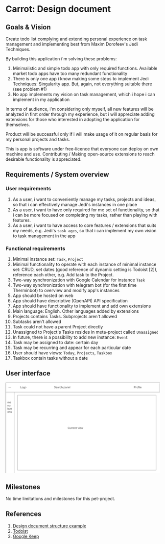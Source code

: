 # Carrot: Design document
## Goals & Vision
Create todo list complying and extending personal experience on task management
and implementing best from Maxim Dorofeev's Jedi Techniques.

By building this application i'm solving these problems:
1. Minimalistic and simple todo app with only required functions. Available
   market todo apps have too many redundant functionality
2. There is only one app i know making some steps to implement Jedi Techniques:
   Singularity app. But, again, not everything suitable there (see problem #1)
3. No app implements my vision on task management, which i hope i can implement
   in my application

In terms of audience, i'm considering only myself, all new features will be
analyzed in first order through my experience, but i will appreciate adding
extensions for those who interested in adopting the application for themselves.

Product will be successful only if i will make usage of it on regular basis
for my personal projects and tasks.

This is app is software under free-licence that everyone can deploy on own
machine and use. Contributing / Making open-source extensions to reach
desirable functionality is appreciated.

## Requirements / System overview
### User requirements
1. As a user, i want to conveniently manage my tasks, projects and ideas, so
   that i can effectively manage Jedi's instances in one place
2. As a user, i want to have only required for me set of functionality, so
   that i can be more focused on completing my tasks, rather than playing
   with features.
3. As a user, i want to have access to core features / extensions that suits my
   needs, e.g. Jedi's `task ages`, so that i can implement my own vision to
   task management in the app

### Functional requirements
1. Minimal instance set: `Task`, `Project`
2. Minimal functionality to operate with each instance of minimal instance set:
   CRUD, set dates (good reference of dynamic setting is Todoist [2]),
   reference each other, e.g. Add task to the Project.
3. Two-way synchronization with Google Calendar for instance `Task`
5. Two-way synchronization with telegram bot (for the first time Therminbot) to
   overview and modify app's instances
6. App should be hosted on web
7. App should have descriptive (OpenAPI) API specification
8. App should have functionality to implement and add own extensions
9. Main language: English. Other languages added by extensions
10. Projects contains Tasks. Subprojects aren't allowed
11. Subtasks aren't allowed
12. Task could not have a parent Project directly
13. Unassigned to Project's Tasks resides in meta-project called
   `Unassigned`
14. In future, there is a possibility to add new instance: `Event`
15. Task may be assigned to date: certain day
16. Task may be recurring and appear for each particular date
17. User should have views: `Today`, `Projects`, `Taskbox`
18. Taskbox contain tasks without a date

## User interface
![](home-wireframe.png)

## Milestones
No time limitations and milestones for this pet-project.

## References
1. [Design document structure example](https://blog.tara.ai/software-design-documents-template/)
2. [Todoist](https://todoist.com)
3. [Google Keep](https://keep.google.com)
